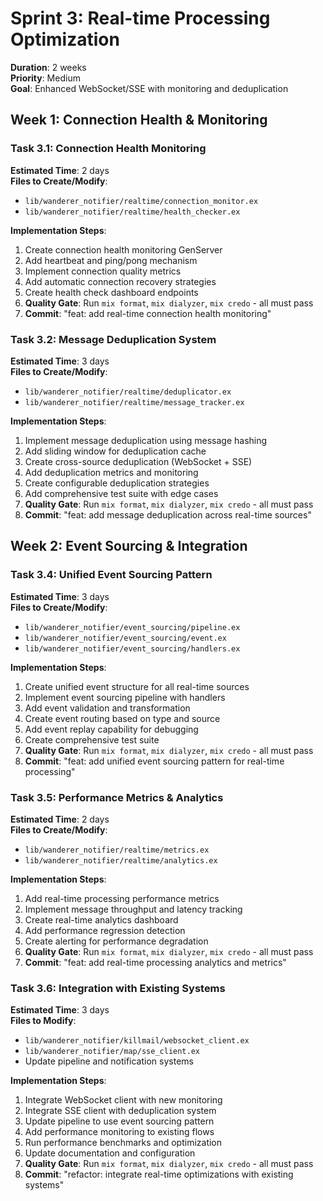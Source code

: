 # Sprint 3: Real-time Processing Optimization

**Duration**: 2 weeks  
**Priority**: Medium  
**Goal**: Enhanced WebSocket/SSE with monitoring and deduplication

## Week 1: Connection Health & Monitoring

### Task 3.1: Connection Health Monitoring
**Estimated Time**: 2 days  
**Files to Create/Modify**:
- `lib/wanderer_notifier/realtime/connection_monitor.ex`
- `lib/wanderer_notifier/realtime/health_checker.ex`

**Implementation Steps**:
1. Create connection health monitoring GenServer
2. Add heartbeat and ping/pong mechanism
3. Implement connection quality metrics
4. Add automatic connection recovery strategies
5. Create health check dashboard endpoints
6. **Quality Gate**: Run `mix format`, `mix dialyzer`, `mix credo` - all must pass
7. **Commit**: "feat: add real-time connection health monitoring"

### Task 3.2: Message Deduplication System
**Estimated Time**: 3 days  
**Files to Create/Modify**:
- `lib/wanderer_notifier/realtime/deduplicator.ex`
- `lib/wanderer_notifier/realtime/message_tracker.ex`

**Implementation Steps**:
1. Implement message deduplication using message hashing
2. Add sliding window for deduplication cache
3. Create cross-source deduplication (WebSocket + SSE)
4. Add deduplication metrics and monitoring
5. Create configurable deduplication strategies
6. Add comprehensive test suite with edge cases
7. **Quality Gate**: Run `mix format`, `mix dialyzer`, `mix credo` - all must pass
8. **Commit**: "feat: add message deduplication across real-time sources"


## Week 2: Event Sourcing & Integration

### Task 3.4: Unified Event Sourcing Pattern
**Estimated Time**: 3 days  
**Files to Create/Modify**:
- `lib/wanderer_notifier/event_sourcing/pipeline.ex`
- `lib/wanderer_notifier/event_sourcing/event.ex`
- `lib/wanderer_notifier/event_sourcing/handlers.ex`

**Implementation Steps**:
1. Create unified event structure for all real-time sources
2. Implement event sourcing pipeline with handlers
3. Add event validation and transformation
4. Create event routing based on type and source
5. Add event replay capability for debugging
6. Create comprehensive test suite
7. **Quality Gate**: Run `mix format`, `mix dialyzer`, `mix credo` - all must pass
8. **Commit**: "feat: add unified event sourcing pattern for real-time processing"

### Task 3.5: Performance Metrics & Analytics
**Estimated Time**: 2 days  
**Files to Create/Modify**:
- `lib/wanderer_notifier/realtime/metrics.ex`
- `lib/wanderer_notifier/realtime/analytics.ex`

**Implementation Steps**:
1. Add real-time processing performance metrics
2. Implement message throughput and latency tracking
3. Create real-time analytics dashboard
4. Add performance regression detection
5. Create alerting for performance degradation
6. **Quality Gate**: Run `mix format`, `mix dialyzer`, `mix credo` - all must pass
7. **Commit**: "feat: add real-time processing analytics and metrics"

### Task 3.6: Integration with Existing Systems
**Estimated Time**: 3 days  
**Files to Modify**:
- `lib/wanderer_notifier/killmail/websocket_client.ex`
- `lib/wanderer_notifier/map/sse_client.ex`
- Update pipeline and notification systems

**Implementation Steps**:
1. Integrate WebSocket client with new monitoring
2. Integrate SSE client with deduplication system
3. Update pipeline to use event sourcing pattern
4. Add performance monitoring to existing flows
5. Run performance benchmarks and optimization
6. Update documentation and configuration
7. **Quality Gate**: Run `mix format`, `mix dialyzer`, `mix credo` - all must pass
8. **Commit**: "refactor: integrate real-time optimizations with existing systems"